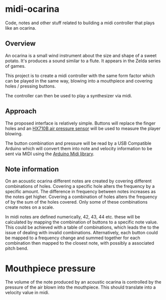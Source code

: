# midi-ocarina
Code, notes and other stuff related to building a midi controller that plays like an ocarina.

## Overview
An ocarina is a small wind instrument about the size and shape of a sweet potato. It's produces a sound similar to a flute. It appears in the Zelda series of games. 

This project is to create a midi controller with the same form factor which can be played in the same way, blowing into a mouthpiece and covering holes / pressing buttons.

The controller can then be used to play a synthesizer via midi.

## Approach

The proposed interface is relatively simple. Buttons will replace the finger holes and an [HX710B air pressure sensor](https://www.homemade-circuits.com/hx710b-air-pressure-sensor-datasheet-how-to-connect/) will be used to measure the player blowing.

The button combination and pressure will be read by a USB Compatible Arduino which will convert them into note and velocity information to be sent via MIDI using the [Arduino Midi library](https://reference.arduino.cc/reference/en/libraries/midi-library/).

## Note information

On an acoustic ocarina different notes are created by covering different combinations of holes. Covering a specific hole alters the frequency by a specific amount. The difference in frequency between notes increases as the notes get higher. Covering a combination of holes alters the frequency of by the sum of the holes covered. Only some of these combinations create notes on a scale.

In midi notes are defined numerically, 42, 43, 44 etc. these will be calculated by mapping the combination of buttons to a specific note value. This could be achieved with a table of combinations, which leads the to the issue of dealing with invalid combinations. Alternatively, each button could be mapped to a frequency change and summed together for each combination then mapped to the closest note, with possibly a associated pitch bend.

# Mouthpiece pressure

The volume of the note produced by an acoustic ocarina is controlled by the pressure of the air blown into the mouthpiece. This should translate into a velocity value in midi.

